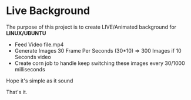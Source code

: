 # Live Background

The purpose of this project is to create LIVE/Animated background for **LINUX/UBUNTU**

- Feed Video file.mp4
- Generate Images 30 Frame Per Seconds (30*10) => 300 Images if 10 Seconds video
- Create corn job to handle keep switching these images every 30/1000 milliseconds

Hope it's simple as it sound

That's it.